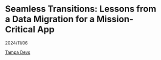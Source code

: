 # Seamless Transitions: Lessons from a Data Migration for a Mission-Critical App

2024/11/06

[Tampa Devs](https://www.tampadevs.com/)
